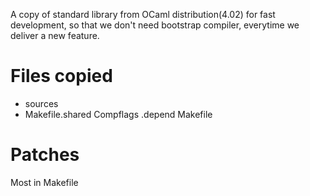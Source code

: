

A copy of standard library from OCaml distribution(4.02) for fast development, 
so that we don't need bootstrap compiler, everytime we deliver a new feature.

# Files copied

- sources
- Makefile.shared Compflags .depend Makefile


# Patches

Most  in Makefile
